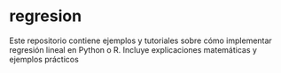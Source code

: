 # regresion
Este repositorio contiene ejemplos y tutoriales sobre cómo implementar regresión lineal en Python o R. Incluye explicaciones matemáticas y ejemplos prácticos
